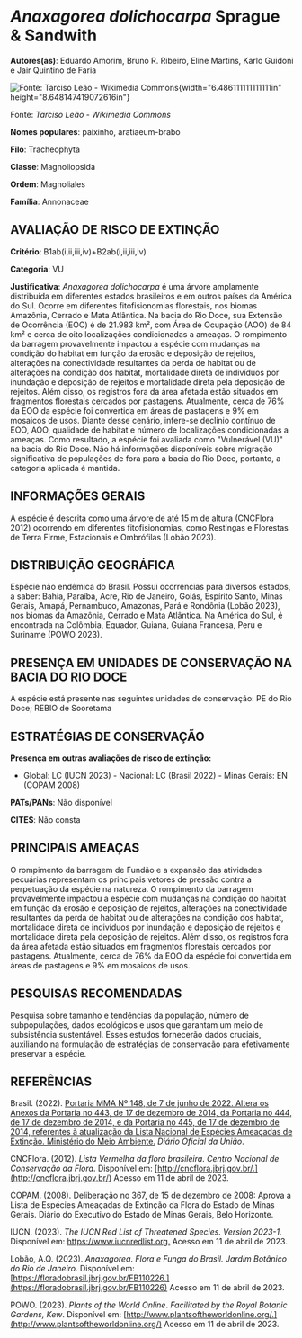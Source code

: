 # *Anaxagorea dolichocarpa* Sprague & Sandwith

**Autores(as)**: Eduardo Amorim, Bruno R. Ribeiro, Eline Martins, Karlo Guidoni e Jair Quintino de Faria

![Fonte: Tarciso Leão - Wikimedia Commons](media/rId20.jpg){width="6.486111111111111in" height="8.648147419072616in"}

Fonte: *Tarciso Leão - Wikimedia Commons*

**Nomes populares**: paixinho, aratiaeum-brabo

**Filo**: Tracheophyta

**Classe**: Magnoliopsida

**Ordem**: Magnoliales

**Família**: Annonaceae

## AVALIAÇÃO DE RISCO DE EXTINÇÃO

**Critério**: B1ab(i,ii,iii,iv)+B2ab(i,ii,iii,iv)

**Categoria**: VU

**Justificativa**: *Anaxagorea dolichocarpa* é uma árvore amplamente distribuída em diferentes estados brasileiros e em outros países da América do Sul. Ocorre em diferentes fitofisionomias florestais, nos biomas Amazônia, Cerrado e Mata Atlântica. Na bacia do Rio Doce, sua Extensão de Ocorrência (EOO) é de 21.983 km², com Área de Ocupação (AOO) de 84 km² e cerca de oito localizações condicionadas a ameaças. O rompimento da barragem provavelmente impactou a espécie com mudanças na condição do habitat em função da erosão e deposição de rejeitos, alterações na conectividade resultantes da perda de habitat ou de alterações na condição dos habitat, mortalidade direta de indivíduos por inundação e deposição de rejeitos e mortalidade direta pela deposição de rejeitos. Além disso, os registros fora da área afetada estão situados em fragmentos florestais cercados por pastagens. Atualmente, cerca de 76% da EOO da espécie foi convertida em áreas de
pastagens e 9% em mosaicos de usos. Diante desse cenário, infere-se declínio contínuo de EOO, AOO, qualidade de habitat e número de localizações condicionadas a ameaças. Como resultado, a espécie foi avaliada como "Vulnerável (VU)" na bacia do Rio Doce. Não há informações disponíveis sobre migração significativa de populações de fora para a bacia do Rio Doce, portanto, a categoria aplicada é mantida.

## INFORMAÇÕES GERAIS

A espécie é descrita como uma árvore de até 15 m de altura (CNCFlora 2012) ocorrendo em diferentes fitofisionomias, como Restingas e Florestas de Terra Firme, Estacionais e Ombrófilas (Lobão 2023).

## DISTRIBUIÇÃO GEOGRÁFICA

Espécie não endêmica do Brasil. Possui ocorrências para diversos estados, a saber: Bahia, Paraíba, Acre, Rio de Janeiro, Goiás, Espírito Santo, Minas Gerais, Amapá, Pernambuco, Amazonas, Pará e Rondônia (Lobão 2023), nos biomas da Amazônia, Cerrado e Mata Atlântica. Na América do Sul, é encontrada na Colômbia, Equador, Guiana, Guiana Francesa, Peru e Suriname (POWO 2023).

## PRESENÇA EM UNIDADES DE CONSERVAÇÃO NA BACIA DO RIO DOCE

A espécie está presente nas seguintes unidades de conservação: PE do Rio Doce; REBIO de Sooretama

## ESTRATÉGIAS DE CONSERVAÇÃO

**Presença em outras avaliações de risco de extinção:**

-   Global: LC (IUCN 2023) -   Nacional: LC (Brasil 2022) -   Minas Gerais: EN (COPAM 2008)

**PATs/PANs**: Não disponível

**CITES**: Não consta

## PRINCIPAIS AMEAÇAS

O rompimento da barragem de Fundão e a expansão das atividades pecuárias representam os principais vetores de pressão contra a perpetuação da espécie na natureza. O rompimento da barragem provavelmente impactou a espécie com mudanças na condição do habitat em função da erosão e deposição de rejeitos, alterações na conectividade resultantes da perda de habitat ou de alterações na condição dos habitat, mortalidade direta de indivíduos por inundação e deposição de rejeitos e mortalidade direta pela deposição de rejeitos. Além disso, os registros fora da área afetada estão situados em fragmentos florestais cercados por pastagens.  Atualmente, cerca de 76% da EOO da espécie foi convertida em áreas de pastagens e 9% em mosaicos de usos.

## PESQUISAS RECOMENDADAS

Pesquisa sobre tamanho e tendências da população, número de subpopulações, dados ecológicos e usos que garantam um meio de subsistência sustentável. Esses estudos fornecerão dados cruciais, auxiliando na formulação de estratégias de conservação para efetivamente preservar a espécie.

## REFERÊNCIAS

Brasil. (2022). [Portaria MMA Nº 148, de 7 de junho de 2022. Altera os Anexos da Portaria no 443, de 17 de dezembro de 2014, da Portaria no 444, de 17 de dezembro de 2014, e da Portaria no 445, de 17 de dezembro de 2014, referentes à atualização da Lista Nacional de Espécies Ameaçadas de Extinção. Ministério do Meio Ambiente.](https://in.gov.br/en/web/dou/-/portaria-mma-n-148-de-7-de-junho-de-2022-406272733) *Diário Oficial da União*.

CNCFlora. (2012). *Lista Vermelha da flora brasileira*. *Centro Nacional de Conservação da Flora*. Disponível em: [http://cncflora.jbrj.gov.br/.](http://cncflora.jbrj.gov.br/) Acesso em 11 de abril de 2023.

COPAM. (2008). Deliberação no 367, de 15 de dezembro de 2008: Aprova a Lista de Espécies Ameaçadas de Extinção da Flora do Estado de Minas Gerais. Diário do Executivo do Estado de Minas Gerais, Belo Horizonte.

IUCN. (2023). *The IUCN Red List of Threatened Species. Version 2023-1.* Disponível em: <https://www.iucnredlist.org.> Acesso em 11 de abril de 2023.

Lobão, A.Q. (2023). *Anaxagorea*. *Flora e Funga do Brasil. Jardim Botânico do Rio de Janeiro*. Disponível em: [https://floradobrasil.jbrj.gov.br/FB110226.](https://floradobrasil.jbrj.gov.br/FB110226) Acesso em 11 de abril de 2023.

POWO. (2023). *Plants of the World Online*. *Facilitated by the Royal Botanic Gardens, Kew*. Disponível em: [http://www.plantsoftheworldonline.org/.](http://www.plantsoftheworldonline.org/) Acesso em 11 de abril de 2023.
